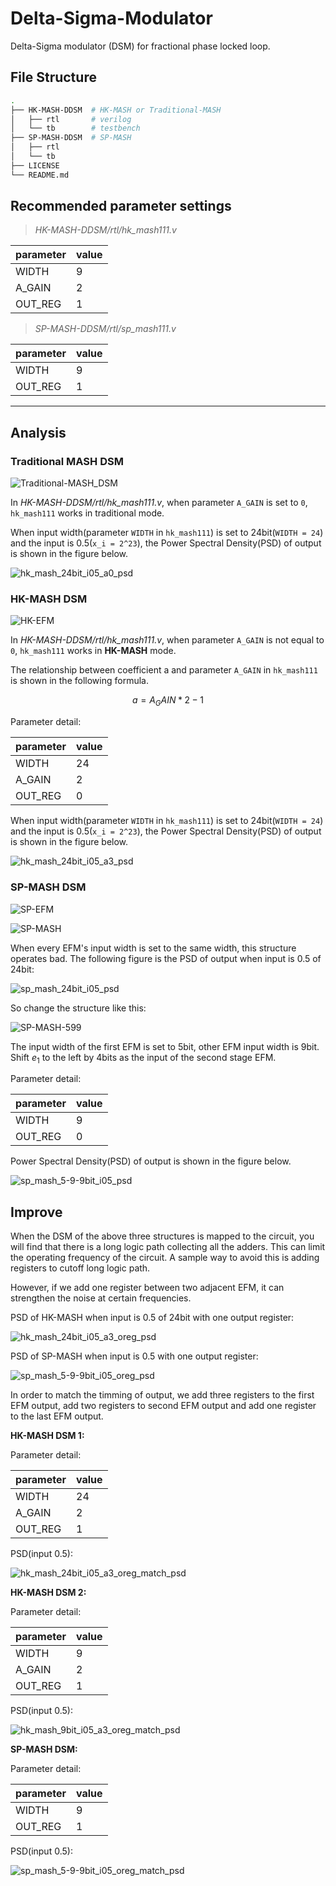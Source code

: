 # Delta-Sigma-Modulator

Delta-Sigma modulator (DSM) for fractional phase locked loop.

## File Structure

~~~bash
.
├── HK-MASH-DDSM  # HK-MASH or Traditional-MASH
│   ├── rtl       # verilog
│   └── tb        # testbench
├── SP-MASH-DDSM  # SP-MASH
│   ├── rtl
│   └── tb
├── LICENSE
└── README.md
~~~

## Recommended parameter settings

> *HK-MASH-DDSM/rtl/hk_mash111.v*

| parameter | value |
| --------- | ----- |
| WIDTH     | 9     |
| A_GAIN    | 2     |
| OUT_REG   | 1     |

> *SP-MASH-DDSM/rtl/sp_mash111.v*

| parameter | value |
| --------- | ----- |
| WIDTH     | 9     |
| OUT_REG   | 1     |

---

## Analysis

### Traditional MASH DSM

![Traditional-MASH_DSM](pic/Traditional-MASH_DSM.png)

In *HK-MASH-DDSM/rtl/hk_mash111.v*, when parameter `A_GAIN` is set to `0`, `hk_mash111` works in traditional mode.

When input width(parameter `WIDTH` in `hk_mash111`) is set to 24bit(`WIDTH = 24`) and the input is 0.5(`x_i = 2^23`), the Power Spectral Density(PSD) of output is shown in the figure below.

![hk_mash_24bit_i05_a0_psd](pic/hk_mash_24bit_i05_a0_psd.svg)

### HK-MASH DSM

![HK-EFM](pic/HK-EFM.png)

In *HK-MASH-DDSM/rtl/hk_mash111.v*, when parameter `A_GAIN` is not equal to `0`, `hk_mash111` works in **HK-MASH** mode.

The relationship between coefficient a and parameter `A_GAIN` in `hk_mash111` is shown in the following formula.

$$
a = A_GAIN*2-1
$$

Parameter detail:

| parameter | value |
| --------- | ----- |
| WIDTH     | 24    |
| A_GAIN    | 2     |
| OUT_REG   | 0     |

When input width(parameter `WIDTH` in `hk_mash111`) is set to 24bit(`WIDTH = 24`) and the input is 0.5(`x_i = 2^23`), the Power Spectral Density(PSD) of output is shown in the figure below.

![hk_mash_24bit_i05_a3_psd](pic/hk_mash_24bit_i05_a3_psd.svg)

### SP-MASH DSM

![SP-EFM](pic/SP-EFM.png)

![SP-MASH](pic/SP-MASH.png)

When every EFM's input width is set to the same width, this structure operates bad. The following figure is the PSD of output when input is 0.5 of 24bit:

![sp_mash_24bit_i05_psd](pic/sp_mash_24bit_i05_psd.svg)

So change the structure like this:

![SP-MASH-599](pic/SP-MASH-599.png)

The input width of the first EFM is set to 5bit, other EFM input width is 9bit. Shift $e_1$ to the left by 4bits as the input of the second stage EFM.

Parameter detail:

| parameter | value |
| --------- | ----- |
| WIDTH     | 9     |
| OUT_REG   | 0     |

Power Spectral Density(PSD) of output is shown in the figure below.

![sp_mash_5-9-9bit_i05_psd](pic/sp_mash_5-9-9bit_i05_psd.svg)

## Improve

When the DSM of the above three structures is mapped to the circuit, you will find that there is a long logic path collecting all the adders. This can limit the operating frequency of the circuit. A sample way to avoid this is adding registers to cutoff long logic path.

However, if we add one register between two adjacent EFM, it can strengthen the noise at certain frequencies.

PSD of HK-MASH when input is 0.5 of 24bit with one output register:

![hk_mash_24bit_i05_a3_oreg_psd](pic/hk_mash_24bit_i05_a3_oreg_psd.svg)

PSD of SP-MASH when input is 0.5 with one output register:

![sp_mash_5-9-9bit_i05_oreg_psd](pic/sp_mash_5-9-9bit_i05_oreg_psd.svg)

In order to match the timming of output, we add three registers to the first EFM output, add two registers to second EFM output and add one register to the last EFM output.

**HK-MASH DSM 1:**

Parameter detail:

| parameter | value |
| --------- | ----- |
| WIDTH     | 24    |
| A_GAIN    | 2     |
| OUT_REG   | 1     |

PSD(input 0.5):

![hk_mash_24bit_i05_a3_oreg_match_psd](pic/hk_mash_24bit_i05_a3_oreg_match_psd.svg)

**HK-MASH DSM 2:**

Parameter detail:

| parameter | value |
| --------- | ----- |
| WIDTH     | 9     |
| A_GAIN    | 2     |
| OUT_REG   | 1     |

PSD(input 0.5):

![hk_mash_9bit_i05_a3_oreg_match_psd](pic/hk_mash_9bit_i05_a3_oreg_match_psd.svg)

**SP-MASH DSM:**

Parameter detail:

| parameter | value |
| --------- | ----- |
| WIDTH     | 9     |
| OUT_REG   | 1     |

PSD(input 0.5):

![sp_mash_5-9-9bit_i05_oreg_match_psd](pic/sp_mash_5-9-9bit_i05_oreg_match_psd.svg)